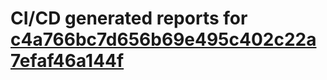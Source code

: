 # CI/CD generated reports for [c4a766bc7d656b69e495c402c22a7efaf46a144f](https://github.com/hydephp/develop/commit/c4a766bc7d656b69e495c402c22a7efaf46a144f)
